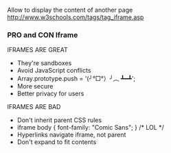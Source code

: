 Allow to display the content of another page    
http://www.w3schools.com/tags/tag_iframe.asp

### PRO and CON Iframe

IFRAMES ARE GREAT   

* They're sandboxes
* Avoid JavaScript conflicts
* Array.prototype.push = '(╯°□°）╯︵ ┻━┻';
* More secure
* Better privacy for users

IFRAMES ARE BAD

* Don't inherit parent CSS rules
* iframe body { font-family: "Comic Sans"; } /* LOL */
* Hyperlinks navigate iframe, not parent
* Don't expand to fit contents
